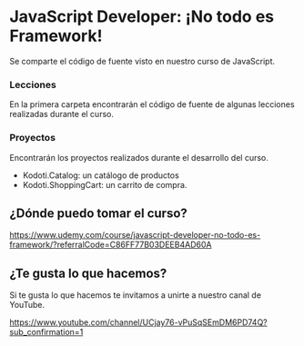 # JavaScript Developer: ¡No todo es Framework!
Se comparte el código de fuente visto en nuestro curso de JavaScript.

### Lecciones
En la primera carpeta encontrarán el código de fuente de algunas lecciones realizadas durante el curso.

### Proyectos
Encontrarán los proyectos realizados durante el desarrollo del curso.

* Kodoti.Catalog: un catálogo de productos
* Kodoti.ShoppingCart: un carrito de compra.

## ¿Dónde puedo tomar el curso?
https://www.udemy.com/course/javascript-developer-no-todo-es-framework/?referralCode=C86FF77B03DEEB4AD60A

## ¿Te gusta lo que hacemos?
Si te gusta lo que hacemos te invitamos a unirte a nuestro canal de YouTube.

https://www.youtube.com/channel/UCjay76-vPuSqSEmDM6PD74Q?sub_confirmation=1
